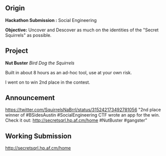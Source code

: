 Origin
------

**Hackathon Submission :** Social Engineering

**Objective:**  Uncover and Descover as much on the identities of the "Secret Squirrels" as possible.


Project
------
**Nut Buster**
*Bird Dog the Squirrels*

Built in about 8 hours as an ad-hoc tool, use at your own risk.

I went on to win 2nd place in the contest.


Announcement
-----
https://twitter.com/SquirrelsNaBrrl/status/315242173492781056
"2nd place winner of #BSidesAustin #SocialEngineering CTF wrote an app for the win.
Check it out: http://secretsqrl.hp.af.cm/home  #NutBuster #gangster"


Working Submission
-----
http://secretsqrl.hp.af.cm/home

